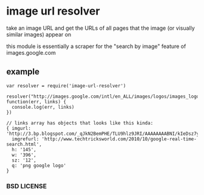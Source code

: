 # image url resolver

take an image URL and get the URLs of all pages that the image (or visually similar images) appear on

this module is essentially a scraper for the "search by image" feature of images.google.com

## example

    var resolver = require('image-url-resolver')

    resolver("http://images.google.com/intl/en_ALL/images/logos/images_logo_lg.gif", function(err, links) {
      console.log(err, links)
    })
    
    // links array has objects that looks like this kinda:
    { imgurl: 'http://3.bp.blogspot.com/_qJkN2BemPHE/TLU9hlz9JRI/AAAAAAAABNI/kIeDsz7yGxY/s1600/google+real+time+atish+tech+tricks.PNG',
      imgrefurl: 'http://www.techtricksworld.com/2010/10/google-real-time-search.html',
      h: '145',
      w: '396',
      sz: '12',
      q: 'png google logo'
    }

### BSD LICENSE